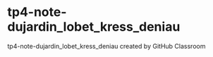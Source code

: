 # tp4-note-dujardin_lobet_kress_deniau
tp4-note-dujardin_lobet_kress_deniau created by GitHub Classroom
